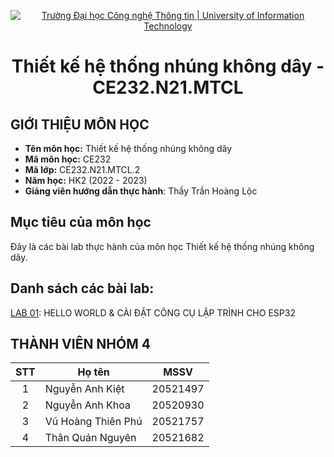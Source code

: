 <!-- Banner -->
<p align="center">
  <a href="https://www.uit.edu.vn/" title="Trường Đại học Công nghệ Thông tin" style="border: none;">
    <img src="https://i.imgur.com/WmMnSRt.png" alt="Trường Đại học Công nghệ Thông tin | University of Information Technology">
  </a>
</p>

<h1 align="center"><b>Thiết kế hệ thống nhúng không dây - CE232.N21.MTCL </b></h>

## GIỚI THIỆU MÔN HỌC
* **Tên môn học:** Thiết kế hệ thống nhúng không dây
* **Mã môn học:** CE232
* **Mã lớp:** CE232.N21.MTCL.2
* **Năm học:** HK2 (2022 - 2023)
* **Giảng viên hướng dẫn thực hành**: Thầy Trần Hoàng Lộc

<!-- ABOUT THE PROJECT -->
## <h2 id="muctieu">Mục tiêu của môn học</h2>
Đây là các bài lab thực hành của môn học Thiết kế hệ thống nhúng không dây.
<h2>Danh sách các bài lab: </h2>

[LAB 01](LAB01/readme.md): HELLO WORLD & CÀI ĐẶT CÔNG CỤ LẬP TRÌNH CHO ESP32  

 ## THÀNH VIÊN NHÓM 4
| STT| Họ tên         | MSSV                 |
|:--:|----------------|------------------------|
| 1  | Nguyễn Anh Kiệt | 20521497
| 2  | Nguyễn Anh Khoa | 20520930 |          
| 3  | Vũ Hoàng Thiên Phú | 20521757 |         
| 4  | Thân Quán Nguyên | 20521682   |


